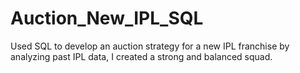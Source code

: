 # Auction_New_IPL_SQL
Used SQL to develop an auction strategy for a new IPL franchise by analyzing past IPL data, I created a strong and balanced squad.

